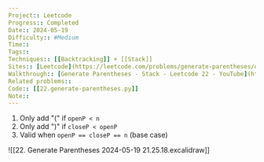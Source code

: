 ```yaml
---
Project:: Leetcode
Progress:: Completed
Date:: 2024-05-19
Difficulty:: #Medium 
Time:: 
Tags:: 
Techniques:: [[Backtracking]] + [[Stack]]
Sites:: [Leetcode](https://leetcode.com/problems/generate-parentheses/description/)
Walkthrough:: [Generate Parentheses - Stack - Leetcode 22 - YouTube](https://www.youtube.com/watch?v=s9fokUqJ76A)
Related problems:: 
Code:: [[22.generate-parentheses.py]]
Note:: 
---
```

1. Only add "(" if `openP < n`
2. Only add ")" if `closeP < openP`
3. Valid when `openP == closeP == n` (base case)

![[22. Generate Parentheses 2024-05-19 21.25.18.excalidraw]] 